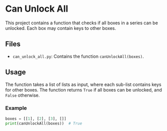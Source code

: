 # Can Unlock All

This project contains a function that checks if all boxes in a series can be unlocked. Each box may contain keys to other boxes.

## Files

- `can_unlock_all.py`: Contains the function `canUnlockAll(boxes)`.

## Usage

The function takes a list of lists as input, where each sub-list contains keys for other boxes. The function returns `True` if all boxes can be unlocked, and `False` otherwise.

### Example

```python
boxes = [[1], [2], [3], []]
print(canUnlockAll(boxes))  # True
